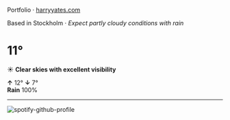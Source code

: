 Portfolio · [harryyates.com](https://harryyates.com)

<!-- WEATHER_START -->
Based in Stockholm · *Expect partly cloudy conditions with rain*

# 11°
☀️ **Clear skies with excellent visibility**

**↑** 12° **↓** 7°  
**Rain** 100%

---
<!-- WEATHER_END -->

<p align="left">
  <a>
    <img src="https://spotify-github-profile.kittinanx.com/api/view?uid=bigbello&cover_image=true&theme=natemoo-re&show_offline=true&background_color=121212&interchange=false&bar_color=53b14f&bar_color_cover=false" alt="spotify-github-profile">
  </a>
</p>